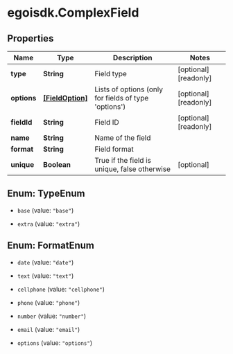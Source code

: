 # egoisdk.ComplexField

## Properties

Name | Type | Description | Notes
------------ | ------------- | ------------- | -------------
**type** | **String** | Field type | [optional] [readonly] 
**options** | [**[FieldOption]**](FieldOption.md) | Lists of options (only for fields of type &#39;options&#39;) | [optional] [readonly] 
**fieldId** | **String** | Field ID | [optional] [readonly] 
**name** | **String** | Name of the field | 
**format** | **String** | Field format | 
**unique** | **Boolean** | True if the field is unique, false otherwise | [optional] 



## Enum: TypeEnum


* `base` (value: `"base"`)

* `extra` (value: `"extra"`)





## Enum: FormatEnum


* `date` (value: `"date"`)

* `text` (value: `"text"`)

* `cellphone` (value: `"cellphone"`)

* `phone` (value: `"phone"`)

* `number` (value: `"number"`)

* `email` (value: `"email"`)

* `options` (value: `"options"`)





